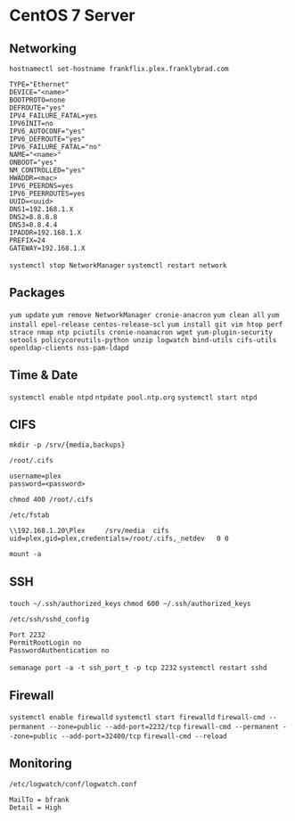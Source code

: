 # CentOS 7 Server


## Networking

`hostnamectl set-hostname frankflix.plex.franklybrad.com`

```
TYPE="Ethernet"
DEVICE="<name>"
BOOTPROTO=none
DEFROUTE="yes"
IPV4_FAILURE_FATAL=yes
IPV6INIT=no
IPV6_AUTOCONF="yes"
IPV6_DEFROUTE="yes"
IPV6_FAILURE_FATAL="no"
NAME="<name>"
ONBOOT="yes"
NM_CONTROLLED="yes"
HWADDR=<mac>
IPV6_PEERDNS=yes
IPV6_PEERROUTES=yes
UUID=<uuid>
DNS1=192.168.1.X
DNS2=8.8.8.8
DNS3=8.8.4.4
IPADDR=192.168.1.X
PREFIX=24
GATEWAY=192.168.1.X
```

`systemctl stop NetworkManager`
`systemctl restart network`


## Packages

`yum update`
`yum remove NetworkManager cronie-anacron`
`yum clean all`
`yum install epel-release centos-release-scl`
`yum install git vim htop perf strace nmap ntp pciutils cronie-noanacron wget yum-plugin-security setools policycoreutils-python unzip logwatch bind-utils cifs-utils openldap-clients nss-pam-ldapd`


## Time & Date

`systemctl enable ntpd`
`ntpdate pool.ntp.org`
`systemctl start ntpd`


## CIFS

`mkdir -p /srv/{media,backups}`

`/root/.cifs`

	username=plex
	password=<password>

`chmod 400 /root/.cifs`

`/etc/fstab`

	\\192.168.1.20\Plex		/srv/media	cifs	uid=plex,gid=plex,credentials=/root/.cifs,_netdev   0 0

`mount -a`


## SSH

`touch ~/.ssh/authorized_keys`
`chmod 600 ~/.ssh/authorized_keys`

`/etc/ssh/sshd_config`

	Port 2232
	PermitRootLogin no
	PasswordAuthentication no

`semanage port -a -t ssh_port_t -p tcp 2232`
`systemctl restart sshd`


## Firewall

`systemctl enable firewalld`
`systemctl start firewalld`
`firewall-cmd --permanent --zone=public --add-port=2232/tcp`
`firewall-cmd --permanent --zone=public --add-port=32400/tcp`
`firewall-cmd --reload`


## Monitoring

`/etc/logwatch/conf/logwatch.conf`

	MailTo = bfrank
	Detail = High